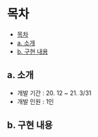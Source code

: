 # 목차
* [목차](#목차)
* [a. 소개](#소개)
* [b. 구현 내용](#구현-내용)

## a. 소개

* 개발 기간 : 20. 12 ~ 21. 3/31
* 개발 인원 : 1인 


## b. 구현 내용
